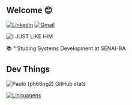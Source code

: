 ## Welcome 😊
[![Linkedin](https://img.shields.io/badge/LinkedIn-0077B5?style=for-the-badge&logo=linkedin&logoColor=white)](https://www.linkedin.com/in/paulohmedeiros/)
[![Gmail](https://img.shields.io/badge/Gmail-D14836?style=for-the-badge&logo=gmail&logoColor=white)](mailto:ph66ng2@gmail.com)

![I JUST LIKE HIM](https://media.giphy.com/media/26FxIJDQU6KcJcMEw/giphy.gif)

📚 ° Studing Systems Development at SENAI-BA


## Dev Things
![Paulo (ph66ng2) GitHub stats](https://github-readme-stats.vercel.app/api?username=ph66ng2&theme=aura&show_icons=true)


[![Linguagens](https://github-readme-stats.vercel.app/api/top-langs/?username=ph66ng2&layout=donut-vertical)](https://github.com/ph66ng2/Java)


